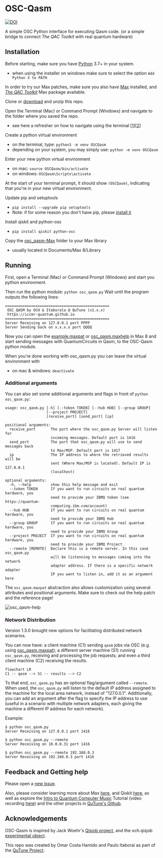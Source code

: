 # OSC-Qasm
[![DOI](https://zenodo.org/badge/432225522.svg)](https://zenodo.org/badge/latestdoi/432225522)

A simple OSC Python interface for executing Qasm code.
(or a simple bridge to connect _The QAC Toolkit_ with real quantum hardware)

## Installation
Before starting, make sure you have [Python](https://www.python.org/) 3.7+ in your system.
- when using the installer on windows make sure to select the option `Add Python X to PATH`

In order to try our Max patches, make sure you also have [Max](http://cycling74.com) installed, and [_The QAC Toolkit_](http://quantumland.art/qac) Max package available.

Clone or [download](https://github.com/iccmr-quantum/OSC-Qasm/archive/refs/heads/main.zip) and unzip this repo.

Open the Terminal (Mac) or Command Prompt (Windows) and navigate to the folder  where you saved the repo.
- see here a refresher on how to navigate using the terminal [[1](https://computers.tutsplus.com/tutorials/navigating-the-terminal-a-gentle-introduction--mac-3855)][[2](https://www.macworld.com/article/221277/command-line-navigating-files-folders-mac-terminal.html)]

Create a python virtual environment
- on the terminal, type: `python3 -m venv OSCQasm`
- depending on your system, you may simply use: `python -m venv OSCQasm`

Enter your new python virtual environment
- on mac: `source OSCQasm/bin/activate`
- on windows: `OSCQasm\Scripts\activate`

At the start of your terminal prompt, it should show `(OSCQasm)`, indicating that you're in your new virtual environment.

Update pip and setuptools
- `pip install --upgrade pip setuptools`
- Note: if for some reason you don't have pip, please [install it](https://phoenixnap.com/kb/install-pip-windows)

Install qiskit and python-osc
- `pip install qiskit python-osc`

Copy the [osc_qasm-Max](./osc_qasm-Max/) folder to your Max library
- usually located in Documents/Max 8/Library

## Running

First, open a Terminal (Mac) or Command Prompt (Windows) and start you python environment.

Then run the python module: `python osc_qasm.py`
Wait until the program outputs the following lines:
```console
================================================
 OSC_QASM by OCH & Itaborala @ QuTune (v1.x.x)
 https://iccmr-quantum.github.io               
================================================
Server Receiving on 127.0.0.1 port PPPP
Server Sending back on x.x.x.x port QQQQ
```
Now you can open the [example.maxpat](example.maxpat) or [osc_qasm.maxhelp](osc_qasm-Max/osc_qasm.maxhelp) in Max 8 and start sending messages with QuantumCircuits in Qasm, to the OSC-Qasm python module.

When you're done working with osc_qasm.py you can leave the virtual environment with
- on mac & windows: `deactivate`

### Additional arguments
You can also set some additional arguments and flags in front of `python osc_qasm.py`:

```console
usage: osc_qasm.py [-h] [--token TOKEN] [--hub HUB] [--group GROUP]
                   [--project PROJECT]
                   [receive_port] [send_port] [ip]

positional arguments:
  receive_port       The port where the osc_qasm.py Server will listen for
                     incoming messages. Default port is 1416
  send_port          The port that osc_qasm.py will use to send messages back
                     to Max/MSP. Default port is 1417
  ip                 The IP address to where the retrieved results will be
                     sent (Where Max/MSP is located). Default IP is 127.0.0.1
                     (localhost)

optional arguments:
  -h, --help         show this help message and exit
  --token TOKEN      If you want to run circuits on real quantum hardware, you
                     need to provide your IBMQ token (see https://quantum-
                     computing.ibm.com/account)
  --hub HUB          If you want to run circuits on real quantum hardware, you
                     need to provide your IBMQ Hub
  --group GROUP      If you want to run circuits on real quantum hardware, you
                     need to provide your IBMQ Group
  --project PROJECT  If you want to run circuits on real quantum hardware, you
                     need to provide your IBMQ Project
  --remote [REMOTE]  Declare this is a remote server. In this case osc_qasm.py
                     will be listenning to messages coming into the network
                     adapter address. If there is a specific network adapter
                     IP you want to listen in, add it as an argument here
```


The `osc_qasm.maxpat` abstraction also allows customization using several attributes and positional arguments. Make sure to check out the help patch and the reference page!

![osc_qasm-help](./osc_qasm-help.png)

### Network Distribution

Version 1.3.0 brought new options for facilitating distributed network scenarios. 

You can now have: a client machine (C1) sending `qasm` jobs via OSC (e.g. using [osc_qasm.maxpat](https://github.com/iccmr-quantum/OSC-Qasm/blob/main/osc_qasm-Max/osc_qasm.maxpat)); a different server machine (S1) running `osc_qasm.py`, receiving and processing the job requests; and even a third client machine (C2) receiving the results.

```mermaid
flowchart LR
C1 -- qasm --> S1 -- results --> C2
```

To that end, `osc_qasm.py` has an optional flag/argument called `--remote`. When used, the `osc_qasm.py` will listen to the default IP address assigned to the machine for the local area network, instead of "127.0.0.1". Additionally, you can add an argument after the flag to specify the IP address to use (useful in a scenario with multiple network adapters, each giving the machine a different IP address for each network).

Example:

```console
$ python osc_qasm.py
Server Receiving on 127.0.0.1 port 1416

$ python osc_qasm.py --remote
Server Receiving on 10.0.0.31 port 1416

$ python osc_qasm.py --remote 192.168.0.3
Server Receiving on 192.168.0.3 port 1416
```

## Feedback and Getting help
Please open a [new issue](https://github.com/iccmr-quantum/OSC-Qasm/issues/new).

Also, please consider learning more about Max [here](https://cycling74.com/get-started), and Qiskit [here](https://qiskit.org/learn), as well as explore the [Intro to Quantum Computer Music](https://github.com/iccmr-quantum/Intro-to-Quantum-Computer-Music) Tutorial (video recording [here](https://youtu.be/6UrNguY8zGY?t=1143)) and the other projects in [QuTune's Github](https://github.com/iccmr-quantum).

## Acknowledgements
OSC-Qasm is inspired by Jack Woehr's [Qisjob project](https://zenodo.org/record/4554481), and the och.qisjob [experimental object](https://www.quantumland.art/phd).

This repo was created by Omar Costa Hamido and Paulo Itaboraí as part of the [QuTune Project](https://iccmr-quantum.github.io/).
